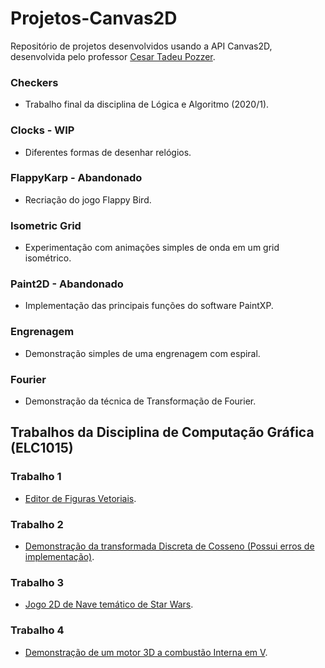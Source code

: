 # Projetos-Canvas2D
Repositório de projetos desenvolvidos usando a API Canvas2D, desenvolvida pelo professor [Cesar Tadeu Pozzer](http://www-usr.inf.ufsm.br/~pozzer/).

### Checkers
- Trabalho final da disciplina de Lógica e Algoritmo (2020/1).
### Clocks - WIP
- Diferentes formas de desenhar relógios.
### FlappyKarp - Abandonado
- Recriação do jogo Flappy Bird.
### Isometric Grid
- Experimentação com animações simples de onda em um grid isométrico.
### Paint2D - Abandonado
- Implementação das principais funções do software PaintXP.
### Engrenagem
- Demonstração simples de uma engrenagem com espiral.
### Fourier
- Demonstração da técnica de Transformação de Fourier.

## Trabalhos da Disciplina de Computação Gráfica (ELC1015)

### Trabalho 1  
- [Editor de Figuras Vetoriais](Trab1GustavoMachadoDeFreitas/Readme.txt).

### Trabalho 2
- [Demonstração da transformada Discreta de Cosseno (Possui erros de implementação)](Trab2GustavoMachadoDeFreitas/Readme.txt).

### Trabalho 3
- [Jogo 2D de Nave temático de Star Wars](Trab3GustavoMachadoDeFreitas/Readme.txt).

### Trabalho 4
- [Demonstração de um motor 3D a combustão Interna em V](Trab4GustavoMachadoDeFreitas/Readme.txt).
